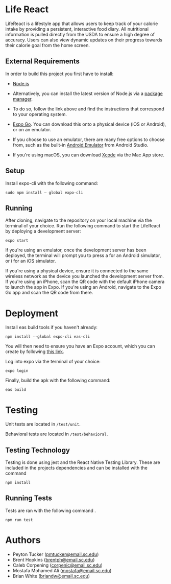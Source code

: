 # Life React


LifeReact is a lifestyle app that allows users to keep track of your calorie intake by providing a persistent, interactive food diary. All nutritional information is pulled directly from the USDA to ensure a high degree of accuracy. Users can also view dynamic updates on their progress towards their calorie goal from the home screen.

## External Requirements

In order to build this project you first have to install:

- [Node.js](https://nodejs.org/en/)
- Alternatively, you can install the latest version of Node.js via a [package manager](https://nodejs.org/en/download/package-manager/).
- To do so, follow the link above and find the instructions that correspond to your operating system.

- [Expo Go](https://expo.dev/client). You can download this onto a physical device (iOS or Android), or on an emulator.

- If you choose to use an emulator, there are many free options to choose from, such as the built-in [Android Emulator](https://developer.android.com/studio/run/emulator) from Android Studio.
- If you're using macOS, you can download [Xcode](https://apps.apple.com/us/app/xcode/id497799835?mt=12) via the Mac App store.


## Setup

Install expo-cli with the following command:

```console
sudo npm install — global expo-cli
```

## Running

After cloning, navigate to the repository on your local machine via the terminal of your choice. Run the following command to start the LifeReact by deploying a development server:

```console
expo start
```

If you're using an emulator, once the development server has been deployed, the terminal will prompt you to press a for an Android simulator, or i for an iOS simulator.

If you're using a physical device, ensure it is connected to the same wireless network as the device you launched the development server from. If you're using an iPhone, scan the QR code with the default iPhone camera to launch the app in Expo. If you're using an Android, navigate to the Expo Go app and scan the QR code from there.

# Deployment

Install eas build tools if you haven't already:

```console
npm install --global expo-cli eas-cli
```

You will then need to ensure you have an Expo account, which you can create by following [this link](https://expo.dev/).

Log into expo via the terminal of your choice:

```console
expo login
```

Finally, build the apk with the following command:

```console
eas build
```

# Testing

Unit tests are located in `/test/unit`.

Behavioral tests are located  in `/test/behavioral`.

## Testing Technology

Testing is done using jest and the React Native Testing Library. These are included in the projects dependencies and can be installed with the command 
```console
npm install
```


## Running Tests

Tests are ran with the following command .
```console
npm run test
```

# Authors

- Peyton Tucker (pmtucker@email.sc.edu)
- Brent Hopkins (brentph@email.sc.edu)
- Caleb Corpening (corpenic@email.sc.edu)
- Mostafa Mohamed Ali (mostafa@email.sc.edu)
- Brian White (briandw@email.sc.edu)
